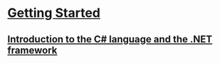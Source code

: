 # [Getting Started](index.md)
## [Introduction to the C# language and the .NET framework](introduction-to-the-csharp-language-and-the-net-framework.md)
